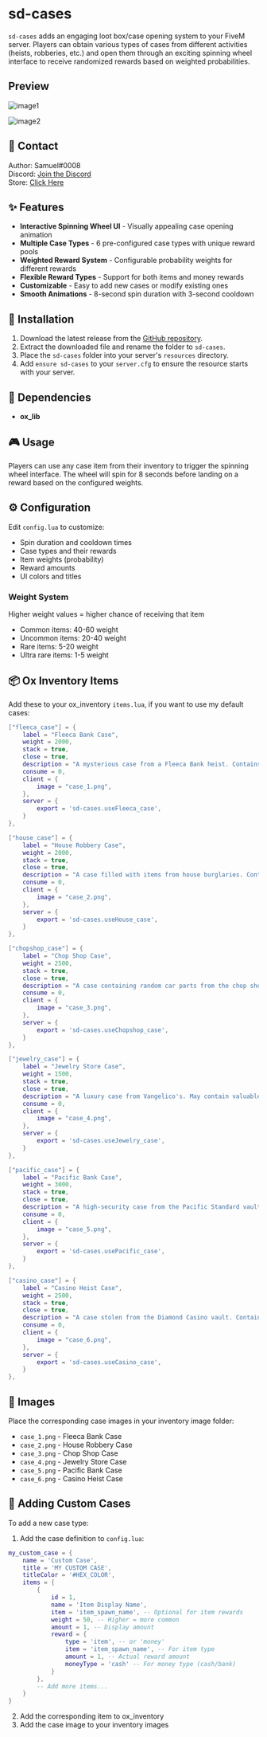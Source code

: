 # sd-cases

`sd-cases` adds an engaging loot box/case opening system to your FiveM server. Players can obtain various types of cases from different activities (heists, robberies, etc.) and open them through an exciting spinning wheel interface to receive randomized rewards based on weighted probabilities.

## Preview
![image1](https://i.ibb.co/NdDbYfFj/Five-M-GTAProcess-Bd-DRsx-GQg-C.png)

![image2](https://i.ibb.co/CpgFbK8Z/Five-M-GTAProcess-Gzh4-Un-O8e-I.png)

## 🔔 Contact

Author: Samuel#0008  
Discord: [Join the Discord](https://discord.gg/FzPehMQaBQ)  
Store: [Click Here](https://fivem.samueldev.shop)


## ✨ Features

- **Interactive Spinning Wheel UI** - Visually appealing case opening animation
- **Multiple Case Types** - 6 pre-configured case types with unique reward pools
- **Weighted Reward System** - Configurable probability weights for different rewards
- **Flexible Reward Types** - Support for both items and money rewards
- **Customizable** - Easy to add new cases or modify existing ones
- **Smooth Animations** - 8-second spin duration with 3-second cooldown

## 💾 Installation

1. Download the latest release from the [GitHub repository](https://github.com/Samuels-Development/sd-cases/releases).
2. Extract the downloaded file and rename the folder to `sd-cases`.
3. Place the `sd-cases` folder into your server's `resources` directory.
4. Add `ensure sd-cases` to your `server.cfg` to ensure the resource starts with your server.

## 📖 Dependencies

- **ox_lib**

## 🎮 Usage

Players can use any case item from their inventory to trigger the spinning wheel interface. The wheel will spin for 8 seconds before landing on a reward based on the configured weights.

## ⚙️ Configuration

Edit `config.lua` to customize:
- Spin duration and cooldown times
- Case types and their rewards
- Item weights (probability)
- Reward amounts
- UI colors and titles

### Weight System
Higher weight values = higher chance of receiving that item
- Common items: 40-60 weight
- Uncommon items: 20-40 weight
- Rare items: 5-20 weight
- Ultra rare items: 1-5 weight

## 📦 Ox Inventory Items

Add these to your ox_inventory `items.lua`, if you want to use my default cases:

```lua
["fleeca_case"] = {
    label = "Fleeca Bank Case",
    weight = 2000,
    stack = true,
    close = true,
    description = "A mysterious case from a Fleeca Bank heist. Contains random loot.",
    consume = 0,
    client = {
        image = "case_1.png",
    },
    server = {
        export = 'sd-cases.useFleeca_case',
    }
},

["house_case"] = {
    label = "House Robbery Case",
    weight = 2000,
    stack = true,
    close = true,
    description = "A case filled with items from house burglaries. Contents unknown.",
    consume = 0,
    client = {
        image = "case_2.png",
    },
    server = {
        export = 'sd-cases.useHouse_case',
    }
},

["chopshop_case"] = {
    label = "Chop Shop Case",
    weight = 2500,
    stack = true,
    close = true,
    description = "A case containing random car parts from the chop shop.",
    consume = 0,
    client = {
        image = "case_3.png",
    },
    server = {
        export = 'sd-cases.useChopshop_case',
    }
},

["jewelry_case"] = {
    label = "Jewelry Store Case",
    weight = 1500,
    stack = true,
    close = true,
    description = "A luxury case from Vangelico's. May contain valuable jewelry.",
    consume = 0,
    client = {
        image = "case_4.png",
    },
    server = {
        export = 'sd-cases.useJewelry_case',
    }
},

["pacific_case"] = {
    label = "Pacific Bank Case",
    weight = 3000,
    stack = true,
    close = true,
    description = "A high-security case from the Pacific Standard vault. Extremely valuable.",
    consume = 0,
    client = {
        image = "case_5.png",
    },
    server = {
        export = 'sd-cases.usePacific_case',
    }
},

["casino_case"] = {
    label = "Casino Heist Case",
    weight = 2500,
    stack = true,
    close = true,
    description = "A case stolen from the Diamond Casino vault. Contains premium loot.",
    consume = 0,
    client = {
        image = "case_6.png",
    },
    server = {
        export = 'sd-cases.useCasino_case',
    }
},
```

## 🎨 Images

Place the corresponding case images in your inventory image folder:
- `case_1.png` - Fleeca Bank Case
- `case_2.png` - House Robbery Case
- `case_3.png` - Chop Shop Case
- `case_4.png` - Jewelry Store Case
- `case_5.png` - Pacific Bank Case
- `case_6.png` - Casino Heist Case

## 📝 Adding Custom Cases

To add a new case type:

1. Add the case definition to `config.lua`:
```lua
my_custom_case = {
    name = 'Custom Case',
    title = 'MY CUSTOM CASE',
    titleColor = '#HEX_COLOR',
    items = {
        {
            id = 1,
            name = 'Item Display Name',
            item = 'item_spawn_name', -- Optional for item rewards
            weight = 50, -- Higher = more common
            amount = 1, -- Display amount
            reward = {
                type = 'item', -- or 'money'
                item = 'item_spawn_name', -- For item type
                amount = 1, -- Actual reward amount
                moneyType = 'cash' -- For money type (cash/bank)
            }
        },
        -- Add more items...
    }
}
```

2. Add the corresponding item to ox_inventory
3. Add the case image to your inventory images
